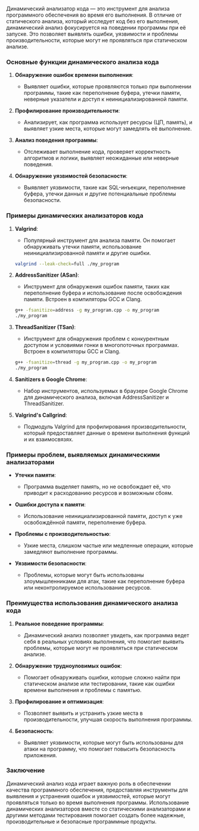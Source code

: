 Динамический анализатор кода — это инструмент для анализа программного обеспечения во время его выполнения. В отличие от статического анализа, который исследует код без его выполнения, динамический анализ фокусируется на поведении программы при её запуске. Это позволяет выявлять ошибки, уязвимости и проблемы производительности, которые могут не проявляться при статическом анализе.

### Основные функции динамического анализа кода

1. **Обнаружение ошибок времени выполнения**:
   - Выявляет ошибки, которые проявляются только при выполнении программы, такие как переполнение буфера, утечки памяти, неверные указатели и доступ к неинициализированной памяти.

2. **Профилирование производительности**:
   - Анализирует, как программа использует ресурсы (ЦП, память), и выявляет узкие места, которые могут замедлять её выполнение.

3. **Анализ поведения программы**:
   - Отслеживает выполнение кода, проверяет корректность алгоритмов и логики, выявляет неожиданные или неверные поведения.

4. **Обнаружение уязвимостей безопасности**:
   - Выявляет уязвимости, такие как SQL-инъекции, переполнение буфера, утечки данных и другие потенциальные проблемы безопасности.

### Примеры динамических анализаторов кода

1. **Valgrind**:
   - Популярный инструмент для анализа памяти. Он помогает обнаруживать утечки памяти, использование неинициализированной памяти и другие ошибки.

   ```bash
   valgrind --leak-check=full ./my_program
   ```

2. **AddressSanitizer (ASan)**:
   - Инструмент для обнаружения ошибок памяти, таких как переполнение буфера и использование после освобождения памяти. Встроен в компиляторы GCC и Clang.

   ```bash
   g++ -fsanitize=address -g my_program.cpp -o my_program
   ./my_program
   ```

3. **ThreadSanitizer (TSan)**:
   - Инструмент для обнаружения проблем с конкурентным доступом и условиями гонки в многопоточных программах. Встроен в компиляторы GCC и Clang.

   ```bash
   g++ -fsanitize=thread -g my_program.cpp -o my_program
   ./my_program
   ```

4. **Sanitizers в Google Chrome**:
   - Набор инструментов, используемых в браузере Google Chrome для динамического анализа, включая AddressSanitizer и ThreadSanitizer.

5. **Valgrind's Callgrind**:
   - Подмодуль Valgrind для профилирования производительности, который предоставляет данные о времени выполнения функций и их взаимосвязях.

### Примеры проблем, выявляемых динамическими анализаторами

- **Утечки памяти**:
  - Программа выделяет память, но не освобождает её, что приводит к расходованию ресурсов и возможным сбоям.

- **Ошибки доступа к памяти**:
  - Использование неинициализированной памяти, доступ к уже освобождённой памяти, переполнение буфера.

- **Проблемы с производительностью**:
  - Узкие места, слишком частые или медленные операции, которые замедляют выполнение программы.

- **Уязвимости безопасности**:
  - Проблемы, которые могут быть использованы злоумышленниками для атак, такие как переполнение буфера или неконтролируемое использование ресурсов.

### Преимущества использования динамического анализа кода

1. **Реальное поведение программы**:
   - Динамический анализ позволяет увидеть, как программа ведет себя в реальных условиях выполнения, что помогает выявить проблемы, которые могут не проявляться при статическом анализе.

2. **Обнаружение трудноуловимых ошибок**:
   - Помогает обнаруживать ошибки, которые сложно найти при статическом анализе или тестировании, такие как ошибки времени выполнения и проблемы с памятью.

3. **Профилирование и оптимизация**:
   - Позволяет выявить и устранить узкие места в производительности, улучшая скорость выполнения программы.

4. **Безопасность**:
   - Выявляет уязвимости, которые могут быть использованы для атаки на программу, что помогает повысить безопасность приложения.

### Заключение

Динамический анализ кода играет важную роль в обеспечении качества программного обеспечения, предоставляя инструменты для выявления и устранения ошибок и уязвимостей, которые могут проявляться только во время выполнения программы. Использование динамических анализаторов вместе со статическими анализаторами и другими методами тестирования помогает создать более надежные, производительные и безопасные программные продукты.